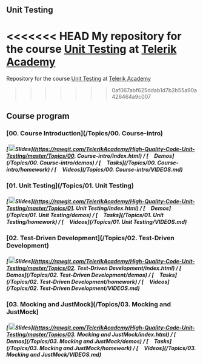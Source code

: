 ## Unit Testing

<<<<<<< HEAD
My repository for the course [Unit Testing](https://telerikacademy.com/Courses/Courses/Details/345) at [Telerik Academy](https://telerikacademy.com)
=======
Repository for the course [Unit Testing](https://telerikacademy.com/Courses/Courses/Details/410) at [Telerik Academy](https://telerikacademy.com)
>>>>>>> 0af067abf625ddab1d7b2b55a90a426464a9c007


## Course program

### [00. Course Introduction](/Topics/00. Course-intro)

##### [<img src="https://raw.githubusercontent.com/TelerikAcademy/Common/master/icons/presentation.png" height="18">Slides](https://rawgit.com/TelerikAcademy/High-Quality-Code-Unit-Testing/master/Topics/00. Course-intro/index.html) / [<img src="https://raw.githubusercontent.com/TelerikAcademy/Common/master/icons/code.png" height="15">Demos](/Topics/00. Course-intro/demos) / [<img src="https://raw.githubusercontent.com/TelerikAcademy/Common/master/icons/homework.png" height="15">Tasks](/Topics/00. Course-intro/homework) / [<img src="https://raw.githubusercontent.com/TelerikAcademy/Common/master/icons/video.png" height="15">Videos](/Topics/00. Course-intro/VIDEOS.md)

### [01. Unit Testing](/Topics/01. Unit Testing)

##### [<img src="https://raw.githubusercontent.com/TelerikAcademy/Common/master/icons/presentation.png" height="18">Slides](https://rawgit.com/TelerikAcademy/High-Quality-Code-Unit-Testing/master/Topics/01. Unit Testing/index.html) / [<img src="https://raw.githubusercontent.com/TelerikAcademy/Common/master/icons/code.png" height="15">Demos](/Topics/01. Unit Testing/demos) / [<img src="https://raw.githubusercontent.com/TelerikAcademy/Common/master/icons/homework.png" height="15">Tasks](/Topics/01. Unit Testing/homework) / [<img src="https://raw.githubusercontent.com/TelerikAcademy/Common/master/icons/video.png" height="15">Videos](/Topics/01. Unit Testing/VIDEOS.md)

### [02. Test-Driven Development](/Topics/02. Test-Driven Development)

##### [<img src="https://raw.githubusercontent.com/TelerikAcademy/Common/master/icons/presentation.png" height="18">Slides](https://rawgit.com/TelerikAcademy/High-Quality-Code-Unit-Testing/master/Topics/02. Test-Driven Development/index.html) / [<img src="https://raw.githubusercontent.com/TelerikAcademy/Common/master/icons/code.png" height="15">Demos](/Topics/02. Test-Driven Development/demos) / [<img src="https://raw.githubusercontent.com/TelerikAcademy/Common/master/icons/homework.png" height="15">Tasks](/Topics/02. Test-Driven Development/homework) / [<img src="https://raw.githubusercontent.com/TelerikAcademy/Common/master/icons/video.png" height="15">Videos](/Topics/02. Test-Driven Development/VIDEOS.md)

### [03. Mocking and JustMock](/Topics/03. Mocking and JustMock)

##### [<img src="https://raw.githubusercontent.com/TelerikAcademy/Common/master/icons/presentation.png" height="18">Slides](https://rawgit.com/TelerikAcademy/High-Quality-Code-Unit-Testing/master/Topics/03. Mocking and JustMock/index.html) / [<img src="https://raw.githubusercontent.com/TelerikAcademy/Common/master/icons/code.png" height="15">Demos](/Topics/03. Mocking and JustMock/demos) / [<img src="https://raw.githubusercontent.com/TelerikAcademy/Common/master/icons/homework.png" height="15">Tasks](/Topics/03. Mocking and JustMock/homework) / [<img src="https://raw.githubusercontent.com/TelerikAcademy/Common/master/icons/video.png" height="15">Videos](/Topics/03. Mocking and JustMock/VIDEOS.md)
